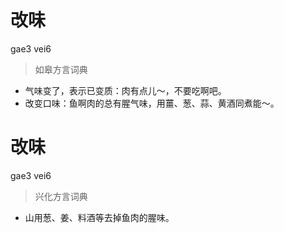 # 改味
gae3 vei6
> 如皋方言词典
- 气味变了，表示已变质：肉有点儿～，不要吃啊吧。
- 改变口味：鱼啊肉的总有腥气味，用薑、葱、蒜、黄酒同煮能～。

# 改味
gae3 vei6
> 兴化方言词典
- 山用葱、姜、料酒等去掉鱼肉的腥味。
